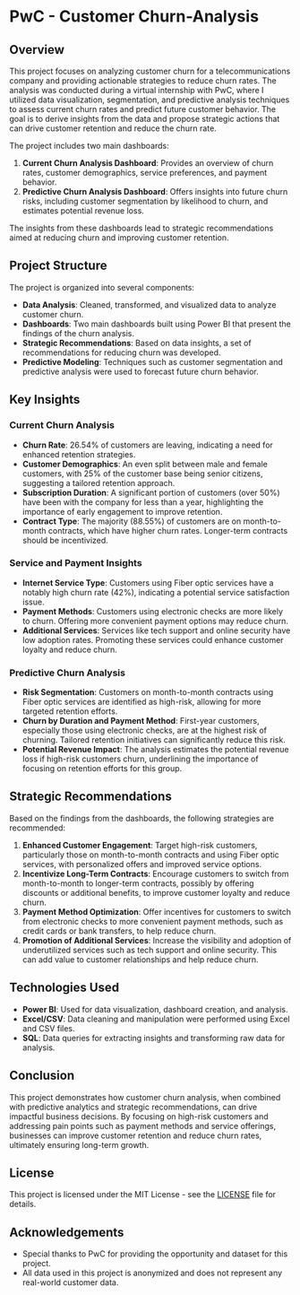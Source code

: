 # PwC - Customer Churn-Analysis

## Overview

This project focuses on analyzing customer churn for a telecommunications company and providing actionable strategies to reduce churn rates. The analysis was conducted during a virtual internship with PwC, where I utilized data visualization, segmentation, and predictive analysis techniques to assess current churn rates and predict future customer behavior. The goal is to derive insights from the data and propose strategic actions that can drive customer retention and reduce the churn rate.

The project includes two main dashboards:
1. **Current Churn Analysis Dashboard**: Provides an overview of churn rates, customer demographics, service preferences, and payment behavior.
2. **Predictive Churn Analysis Dashboard**: Offers insights into future churn risks, including customer segmentation by likelihood to churn, and estimates potential revenue loss.

The insights from these dashboards lead to strategic recommendations aimed at reducing churn and improving customer retention.

## Project Structure

The project is organized into several components:
- **Data Analysis**: Cleaned, transformed, and visualized data to analyze customer churn.
- **Dashboards**: Two main dashboards built using Power BI that present the findings of the churn analysis.
- **Strategic Recommendations**: Based on data insights, a set of recommendations for reducing churn was developed.
- **Predictive Modeling**: Techniques such as customer segmentation and predictive analysis were used to forecast future churn behavior.

## Key Insights

### Current Churn Analysis
- **Churn Rate**: 26.54% of customers are leaving, indicating a need for enhanced retention strategies.
- **Customer Demographics**: An even split between male and female customers, with 25% of the customer base being senior citizens, suggesting a tailored retention approach.
- **Subscription Duration**: A significant portion of customers (over 50%) have been with the company for less than a year, highlighting the importance of early engagement to improve retention.
- **Contract Type**: The majority (88.55%) of customers are on month-to-month contracts, which have higher churn rates. Longer-term contracts should be incentivized.

### Service and Payment Insights
- **Internet Service Type**: Customers using Fiber optic services have a notably high churn rate (42%), indicating a potential service satisfaction issue.
- **Payment Methods**: Customers using electronic checks are more likely to churn. Offering more convenient payment options may reduce churn.
- **Additional Services**: Services like tech support and online security have low adoption rates. Promoting these services could enhance customer loyalty and reduce churn.

### Predictive Churn Analysis
- **Risk Segmentation**: Customers on month-to-month contracts using Fiber optic services are identified as high-risk, allowing for more targeted retention efforts.
- **Churn by Duration and Payment Method**: First-year customers, especially those using electronic checks, are at the highest risk of churning. Tailored retention initiatives can significantly reduce this risk.
- **Potential Revenue Impact**: The analysis estimates the potential revenue loss if high-risk customers churn, underlining the importance of focusing on retention efforts for this group.

## Strategic Recommendations

Based on the findings from the dashboards, the following strategies are recommended:
1. **Enhanced Customer Engagement**: Target high-risk customers, particularly those on month-to-month contracts and using Fiber optic services, with personalized offers and improved service options.
2. **Incentivize Long-Term Contracts**: Encourage customers to switch from month-to-month to longer-term contracts, possibly by offering discounts or additional benefits, to improve customer loyalty and reduce churn.
3. **Payment Method Optimization**: Offer incentives for customers to switch from electronic checks to more convenient payment methods, such as credit cards or bank transfers, to help reduce churn.
4. **Promotion of Additional Services**: Increase the visibility and adoption of underutilized services such as tech support and online security. This can add value to customer relationships and help reduce churn.

## Technologies Used
- **Power BI**: Used for data visualization, dashboard creation, and analysis.
- **Excel/CSV**: Data cleaning and manipulation were performed using Excel and CSV files.
- **SQL**: Data queries for extracting insights and transforming raw data for analysis.

## Conclusion

This project demonstrates how customer churn analysis, when combined with predictive analytics and strategic recommendations, can drive impactful business decisions. By focusing on high-risk customers and addressing pain points such as payment methods and service offerings, businesses can improve customer retention and reduce churn rates, ultimately ensuring long-term growth.

## License

This project is licensed under the MIT License - see the [LICENSE](LICENSE) file for details.

## Acknowledgements
- Special thanks to PwC for providing the opportunity and dataset for this project.
- All data used in this project is anonymized and does not represent any real-world customer data.
